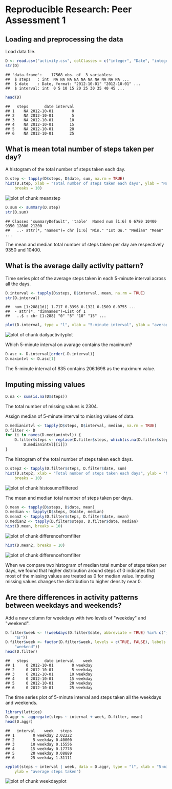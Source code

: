 # Reproducible Research: Peer Assessment 1




## Loading and preprocessing the data

Load data file.


```r
D <- read.csv("activity.csv", colClasses = c("integer", "Date", "integer"))
str(D)
```

```
## 'data.frame':	17568 obs. of  3 variables:
##  $ steps   : int  NA NA NA NA NA NA NA NA NA NA ...
##  $ date    : Date, format: "2012-10-01" "2012-10-01" ...
##  $ interval: int  0 5 10 15 20 25 30 35 40 45 ...
```

```r
head(D)
```

```
##   steps       date interval
## 1    NA 2012-10-01        0
## 2    NA 2012-10-01        5
## 3    NA 2012-10-01       10
## 4    NA 2012-10-01       15
## 5    NA 2012-10-01       20
## 6    NA 2012-10-01       25
```


## What is mean total number of steps taken per day?

A histogram of the total number of steps taken each day.


```r
D.step <- tapply(D$steps, D$date, sum, na.rm = TRUE)
hist(D.step, xlab = "Total number of steps taken each days", ylab = "Number of days", 
    breaks = 10)
```

![plot of chunk meanstep](figure/meanstep.png) 



```r
D.sum <- summary(D.step)
str(D.sum)
```

```
## Classes 'summaryDefault', 'table'  Named num [1:6] 0 6780 10400 9350 12800 21200
##   ..- attr(*, "names")= chr [1:6] "Min." "1st Qu." "Median" "Mean" ...
```


The mean and median total number of steps taken
per day are respectively 9350 and 10400.

## What is the average daily activity pattern?

Time series plot of the average steps taken in each 5-minute interval across all the days.


```r
D.interval <- tapply(D$steps, D$interval, mean, na.rm = TRUE)
str(D.interval)
```

```
##  num [1:288(1d)] 1.717 0.3396 0.1321 0.1509 0.0755 ...
##  - attr(*, "dimnames")=List of 1
##   ..$ : chr [1:288] "0" "5" "10" "15" ...
```

```r
plot(D.interval, type = "l", xlab = "5-minute interval", ylab = "average of steps taken")
```

![plot of chunk dailyactivityplot](figure/dailyactivityplot.png) 


Which 5-minute interval on avarage contains the maximum?


```r
D.asc <- D.interval[order(-D.interval)]
D.maxintvl <- D.asc[1]
```


The 5-minute interval of 835 contains 206.1698 as the maximum value.

## Imputing missing values


```r
D.na <- sum(is.na(D$steps))
```


The total number of missing values is 2304.

Assign median of 5-minute interval to missing values of data. 


```r
D.medianintvl <- tapply(D$steps, D$interval, median, na.rm = TRUE)
D.filter <- D
for (i in names(D.medianintvl)) {
    D.filter$steps <- replace(D.filter$steps, which(is.na(D.filter$steps)), 
        D.medianintvl[[i]])
}
```


The histogram of the total number of steps taken each days.


```r
D.step2 <- tapply(D.filter$steps, D.filter$date, sum)
hist(D.step2, xlab = "Total number of steps taken each days", ylab = "Number of days", 
    breaks = 10)
```

![plot of chunk histosumoffiltered](figure/histosumoffiltered.png) 


The mean and median total number of steps taken per days.

```r
D.mean <- tapply(D$steps, D$date, mean)
D.median <- tapply(D$steps, D$date, median)
D.mean2 <- tapply(D.filter$steps, D.filter$date, mean)
D.median2 <- tapply(D.filter$steps, D.filter$date, median)
hist(D.mean, breaks = 10)
```

![plot of chunk differencefromfilter](figure/differencefromfilter1.png) 

```r
hist(D.mean2, breaks = 10)
```

![plot of chunk differencefromfilter](figure/differencefromfilter2.png) 


When we compare two histogram of median total number of steps taken per days, we found that higher distribution around steps of 0 indicates that most of the missing values are treated as 0 for median value. Imputing missing values changes the distribution to higher density near 0.

## Are there differences in activity patterns between weekdays and weekends?

Add a new column for weekdays with two levels of "weekday" and "weekend".


```r
D.filter$week <- !(weekdays(D.filter$date, abbreviate = TRUE) %in% c("土", 
    "日"))
D.filter$week <- factor(D.filter$week, levels = c(TRUE, FALSE), labels = c("weekday", 
    "weekend"))
head(D.filter)
```

```
##   steps       date interval    week
## 1     0 2012-10-01        0 weekday
## 2     0 2012-10-01        5 weekday
## 3     0 2012-10-01       10 weekday
## 4     0 2012-10-01       15 weekday
## 5     0 2012-10-01       20 weekday
## 6     0 2012-10-01       25 weekday
```


The time series plot of 5-minute interval and steps taken all the weekdays and weekends.


```r
library(lattice)
D.aggr <- aggregate(steps ~ interval + week, D.filter, mean)
head(D.aggr)
```

```
##   interval    week   steps
## 1        0 weekday 2.02222
## 2        5 weekday 0.40000
## 3       10 weekday 0.15556
## 4       15 weekday 0.17778
## 5       20 weekday 0.08889
## 6       25 weekday 1.31111
```

```r
xyplot(steps ~ interval | week, data = D.aggr, type = "l", xlab = "5-minute interval", 
    ylab = "average steps taken")
```

![plot of chunk weekdayplot](figure/weekdayplot.png) 


